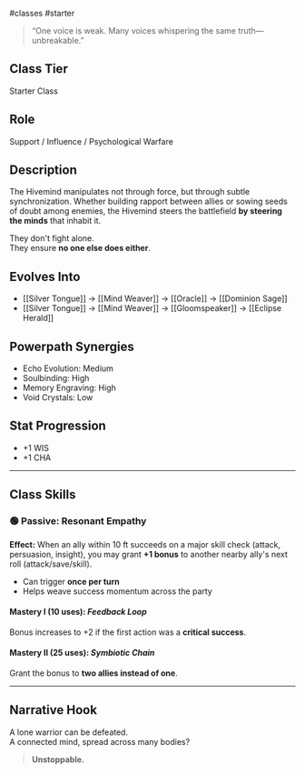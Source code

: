 #classes #starter

> “One voice is weak. Many voices whispering the same truth—unbreakable.”

## Class Tier  
Starter Class

## Role  
Support / Influence / Psychological Warfare

## Description  
The Hivemind manipulates not through force, but through subtle synchronization. Whether building rapport between allies or sowing seeds of doubt among enemies, the Hivemind steers the battlefield **by steering the minds** that inhabit it.

They don't fight alone.  
They ensure **no one else does either**.

## Evolves Into  
- [[Silver Tongue]] → [[Mind Weaver]] → [[Oracle]] → [[Dominion Sage]]  
- [[Silver Tongue]] → [[Mind Weaver]] → [[Gloomspeaker]] → [[Eclipse Herald]]

## Powerpath Synergies  
- Echo Evolution: Medium  
- Soulbinding: High  
- Memory Engraving: High  
- Void Crystals: Low

## Stat Progression  
- +1 WIS  
- +1 CHA
---

## Class Skills

### 🟢 Passive: **Resonant Empathy**  
**Effect:** When an ally within 10 ft succeeds on a major skill check (attack, persuasion, insight), you may grant **+1 bonus** to another nearby ally's next roll (attack/save/skill).  
- Can trigger **once per turn**  
- Helps weave success momentum across the party

#### Mastery I (10 uses): *Feedback Loop*  
Bonus increases to +2 if the first action was a **critical success**.

#### Mastery II (25 uses): *Symbiotic Chain*  
Grant the bonus to **two allies instead of one**.

---

## Narrative Hook  
A lone warrior can be defeated.  
A connected mind, spread across many bodies?  
> **Unstoppable.**